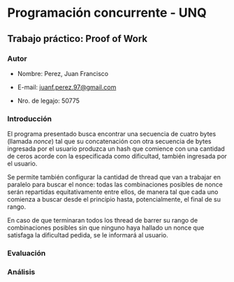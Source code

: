 # Programación concurrente - UNQ

## Trabajo práctico: Proof of Work

### Autor

* Nombre: Perez, Juan Francisco

* E-mail: juanf.perez.97@gmail.com

* Nro. de legajo: 50775

### Introducción

El programa presentado busca encontrar una secuencia de cuatro bytes (llamada *nonce*) tal que su concatenación con otra secuencia de bytes ingresada por el usuario produzca un hash que comience con una cantidad de ceros acorde con la especificada como dificultad, también ingresada por el usuario.

Se permite también configurar la cantidad de thread que van a trabajar en paralelo para buscar el nonce: todas las combinaciones posibles de nonce serán repartidas equitativamente entre ellos, de manera tal que cada uno comienza a buscar desde el principio hasta, potencialmente, el final de su rango.

En caso de que terminaran todos los thread de barrer su rango de combinaciones posibles sin que ninguno haya hallado un nonce que satisfaga la dificultad pedida, se le informará al usuario.

### Evaluación

### Análisis
